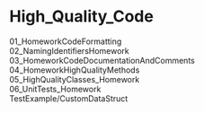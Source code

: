 # High_Quality_Code

01_HomeworkCodeFormatting<br/>
02_NamingIdentifiersHomework<br/>
03_HomeworkCodeDocumentationAndComments<br/>
04_HomeworkHighQualityMethods<br/>
05_HighQualityClasses_Homework<br/>
06_UnitTests_Homework<br/>
TestExample/CustomDataStruct
